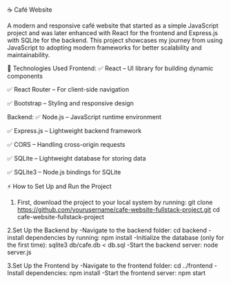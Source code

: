 ☕ Café Website

A modern and responsive café website that started as a simple JavaScript project and was later enhanced with React for the frontend and Express.js with SQLite for the backend. 
This project showcases my journey from using JavaScript to adopting modern frameworks for better scalability and maintainability.

🚀 Technologies Used
Frontend:
✅ React – UI library for building dynamic components

✅ React Router – For client-side navigation

✅ Bootstrap – Styling and responsive design

Backend:
✅ Node.js – JavaScript runtime environment

✅ Express.js – Lightweight backend framework

✅ CORS – Handling cross-origin requests

✅ SQLite – Lightweight database for storing data

✅ SQLite3 – Node.js bindings for SQLite



⚡ How to Set Up and Run the Project

1. First, download the project to your local system by running:
git clone https://github.com/yourusername/cafe-website-fullstack-project.git
cd cafe-website-fullstack-project

2.Set Up the Backend by
-Navigate to the backend folder:
 cd backend
-install dependencies by running: 
 npm install
-Initialize the database (only for the first time):
 sqlite3 db/cafe.db < db.sql
-Start the backend server:
 node server.js

3.Set Up the Frontend by
-Navigate to the frontend folder:
 cd ../frontend
-Install dependencies:
 npm install
-Start the frontend server:
 npm start


